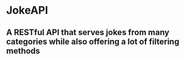 # JokeAPI
## A RESTful API that serves jokes from many categories while also offering a lot of filtering methods